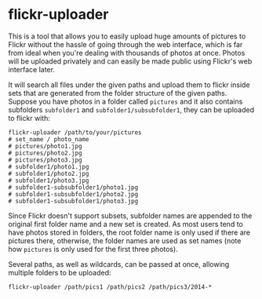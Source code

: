 flickr-uploader
===============

This is a tool that allows you to easily upload huge amounts of pictures
to Flickr without the hassle of going through the web interface, which
is far from ideal when you're dealing with thousands of photos at once.
Photos will be uploaded privately and can easily be made public using
Flickr's web interface later.

It will search all files under the given paths and upload them to flickr
inside sets that are generated from the folder structure of the given
paths.  Suppose you have photos in a folder called `pictures` and it
also contains subfolders `subfolder1` and `subfolder1/subsubfolder1`,
they can be uploaded to flickr with:


    flickr-uploader /path/to/your/pictures
    # set_name / photo_name
    # pictures/photo1.jpg
    # pictures/photo2.jpg
    # pictures/photo3.jpg
    # subfolder1/photo1.jpg
    # subfolder1/photo2.jpg
    # subfolder1/photo3.jpg
    # subfolder1-subsubfolder1/photo1.jpg
    # subfolder1-subsubfolder1/photo2.jpg
    # subfolder1-subsubfolder1/photo3.jpg


Since Flickr doesn't support subsets, subfolder names are appended to
the original first folder name and a new set is created.  As most users
tend to have photos stored in folders, the root folder name is only used
if there are pictures there, otherwise, the folder names are used as set
names (note how `pictures` is only used for the first three photos).

Several paths, as well as wildcards, can be passed at once, allowing
multiple folders to be uploaded:


    flickr-uploader /path/pics1 /path/pics2 /path/pics3/2014-*

